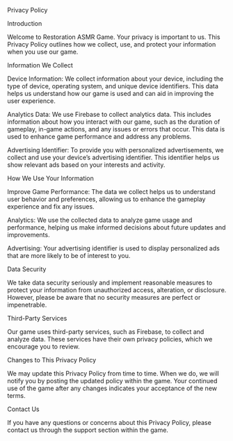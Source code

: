 Privacy Policy

Introduction

Welcome to Restoration ASMR Game. Your privacy is important to us. This Privacy Policy outlines how we collect, use, and protect your information when you use our game.

Information We Collect

Device Information: We collect information about your device, including the type of device, operating system, and unique device identifiers. This data helps us understand how our game is used and can aid in improving the user experience.

Analytics Data: We use Firebase to collect analytics data. This includes information about how you interact with our game, such as the duration of gameplay, in-game actions, and any issues or errors that occur. This data is used to enhance game performance and address any problems.

Advertising Identifier: To provide you with personalized advertisements, we collect and use your device’s advertising identifier. This identifier helps us show relevant ads based on your interests and activity.

How We Use Your Information

Improve Game Performance: The data we collect helps us to understand user behavior and preferences, allowing us to enhance the gameplay experience and fix any issues.

Analytics: We use the collected data to analyze game usage and performance, helping us make informed decisions about future updates and improvements.

Advertising: Your advertising identifier is used to display personalized ads that are more likely to be of interest to you.

Data Security

We take data security seriously and implement reasonable measures to protect your information from unauthorized access, alteration, or disclosure. However, please be aware that no security measures are perfect or impenetrable.

Third-Party Services

Our game uses third-party services, such as Firebase, to collect and analyze data. These services have their own privacy policies, which we encourage you to review.

Changes to This Privacy Policy

We may update this Privacy Policy from time to time. When we do, we will notify you by posting the updated policy within the game. Your continued use of the game after any changes indicates your acceptance of the new terms.

Contact Us

If you have any questions or concerns about this Privacy Policy, please contact us through the support section within the game.
